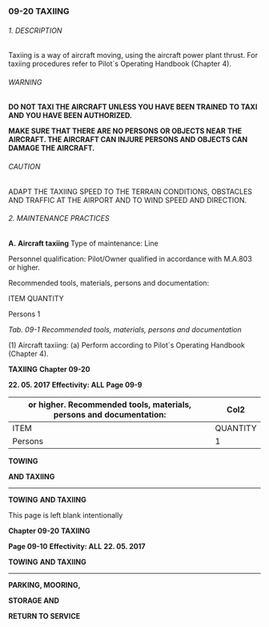 ### 09-20 TAXIING

###### 1. DESCRIPTION
Taxiing is a way of aircraft moving, using the aircraft power plant thrust. For taxiing
procedures refer to Pilot´s Operating Handbook (Chapter 4).

###### WARNING

**DO NOT TAXI THE AIRCRAFT UNLESS YOU HAVE BEEN TRAINED**
**TO TAXI AND YOU HAVE BEEN AUTHORIZED.**

**MAKE SURE THAT THERE ARE NO PERSONS OR OBJECTS NEAR**
**THE AIRCRAFT. THE AIRCRAFT CAN INJURE PERSONS AND**
**OBJECTS CAN DAMAGE THE AIRCRAFT.**

###### CAUTION

ADAPT THE TAXIING SPEED TO THE TERRAIN CONDITIONS,
OBSTACLES AND TRAFFIC AT THE AIRPORT AND TO WIND SPEED
AND DIRECTION.

###### 2. MAINTENANCE PRACTICES

**A.** **Aircraft taxiing**
Type of maintenance: Line

Personnel qualification: Pilot/Owner qualified in accordance with M.A.803
or higher.

Recommended tools, materials, persons and documentation:

ITEM QUANTITY

Persons 1

_Tab. 09-1 Recommended tools, materials, persons and documentation_

(1) Aircraft taxiing:
(a) Perform according to Pilot´s Operating Handbook (Chapter 4).

**TAXIING** **Chapter 09-20**

**22. 05. 2017** **Effectivity: ALL** **Page 09-9**

|or higher. Recommended tools, materials, persons and documentation:|Col2|
|---|---|
|ITEM|QUANTITY|
|Persons|1|


**TOWING**

**AND TAXIING**


-----

**TOWING**
**AND TAXIING**

This page is left blank intentionally

**Chapter 09-20** **TAXIING**

**Page 09-10** **Effectivity: ALL** **22. 05. 2017**


**TOWING**
**AND TAXIING**


-----

**PARKING, MOORING,**

**STORAGE AND**

**RETURN TO SERVICE**


